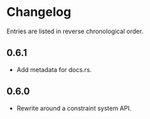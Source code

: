 # Changelog

Entries are listed in reverse chronological order.

## 0.6.1

* Add metadata for docs.rs.

## 0.6.0

* Rewrite around a constraint system API.

